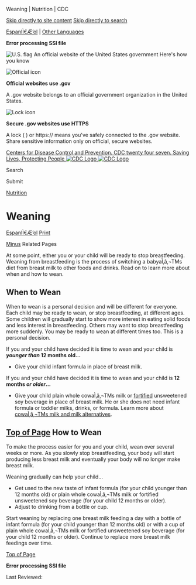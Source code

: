





















Weaning \| Nutrition \| CDC
 










 






 











 




[Skip directly to site content](#content)
[Skip directly to search](#headerSearch)


[EspanIÌ€Æ’ol](/spanish/) \| 
[Other Languages](https://wwwn.cdc.gov/pubs/other-languages/)

**Error processing SSI file**  



![U.S. flag](/TemplatePackage/4.0/assets/imgs/uswds/us_flag_small.png)
An official website of the United States government Here's how you know 



![Official icon](/TemplatePackage/4.0/assets/imgs/uswds/icon-dot-gov.svg)



**Official websites use .gov**


A .gov website belongs to an official government organization in the United States.







![Lock icon](/TemplatePackage/4.0/assets/imgs/uswds/icon-https.svg)



**Secure .gov websites use HTTPS**


A lock (  ) or https:// means you've safely connected to the .gov website. Share sensitive information only on official, secure websites.








 



[Centers for Disease Control and Prevention. CDC twenty four seven. Saving Lives, Protecting People
![CDC Logo](/TemplatePackage/4.0/assets/imgs/logo/logo-notext.svg)
![CDC Logo](/TemplatePackage/4.0/assets/imgs/logo/logo-notext.svg)](https://www.cdc.gov/)





Search









Submit

















 [Nutrition](/nutrition/php/about/index.html)









 











Weaning
=======

 
[EspanIÌ€Æ’ol](/nutrition/infantandtoddlernutrition/breastfeeding/spanish/Destete.html) [Print](#print)



[Minus](#collapse_27936627fb84ade59)
Related Pages




At some point, either you or your child will be ready to stop breastfeeding. Weaning from breastfeeding is the process of switching a babyaÌ‚â‚¬TMs diet from breast milk to other foods and drinks. Read on to learn more about when and how to wean.


When to Wean
------------


When to wean is a personal decision and will be different for everyone. Each child may be ready to wean, or stop breastfeeding, at different ages. Some children will gradually start to show more interest in eating solid foods and less interest in breastfeeding. Others may want to stop breastfeeding more suddenly. You may be ready to wean at different times too. This is a personal decision.


If you and your child have decided it is time to wean and your child is ***younger than* 12 months old...**


* Give your child infant formula in place of breast milk.


If you and your child have decided it is time to wean and your child is **12 months *or older*...**


* Give your child plain whole cowaÌ‚â‚¬TMs milk or [fortified](/nutrition/infantandtoddlernutrition/definitions.html#fortified)  unsweetened soy beverage in place of breast milk. He or she does not need infant formula or toddler milks, drinks, or formula. Learn more about [cowaÌ‚â‚¬TMs milk and milk alternatives](/nutrition/InfantandToddlerNutrition/foods-and-drinks/cows-milk-and-milk-alternatives.html).


[Top of Page](#)
How to Wean
-----------


To make the process easier for you and your child, wean over several weeks or more. As you slowly stop breastfeeding, your body will start producing less breast milk and eventually your body will no longer make breast milk.


Weaning gradually can help your child...


* Get used to the new taste of infant formula (for your child younger than 12 months old) or plain whole cowaÌ‚â‚¬TMs milk or fortified unsweetened soy beverage (for your child 12 months or older).
* Adjust to drinking from a bottle or cup.


Start weaning by replacing one breast milk feeding a day with a bottle of infant formula (for your child younger than 12 months old) or with a cup of plain whole cowaÌ‚â‚¬TMs milk or fortified unsweetened soy beverage (for your child 12 months or older). Continue to replace more breast milk feedings over time.


[Top of Page](#)






**Error processing SSI file**  






 Last Reviewed: